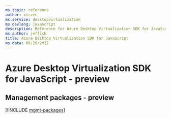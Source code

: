 ```yaml
---
ms.topic: reference
author: xirzec
ms.service: desktopvirtualization
ms.devlang: javascript
description: Reference for Azure Desktop Virtualization SDK for JavaScript
ms.author: jeffish
title: Azure Desktop Virtualization SDK for JavaScript
ms.data: 09/28/2022
---
```

# Azure Desktop Virtualization SDK for JavaScript - preview

## Management packages - preview
[!INCLUDE [mgmt-packages](desktop-virtualization-mgmt-index.md)]